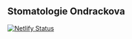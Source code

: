 ## Stomatologie Ondrackova

[![Netlify Status](https://api.netlify.com/api/v1/badges/070e0f53-e706-44e1-92e7-b067a2d0ea29/deploy-status)](https://app.netlify.com/sites/stomatologie-ondrackova/deploys)